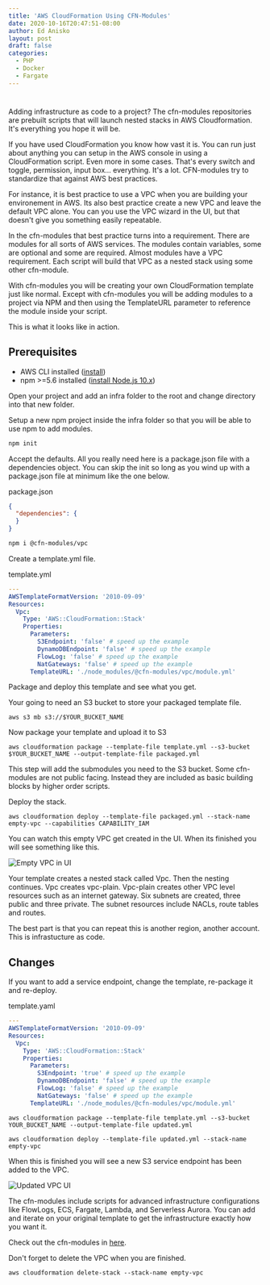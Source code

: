 ```yaml
---
title: 'AWS CloudFormation Using CFN-Modules'
date: 2020-10-16T20:47:51-08:00
author: Ed Anisko
layout: post
draft: false
categories:
  - PHP
  - Docker
  - Fargate
---
```

# 

Adding infrastructure as code to a project? The cfn-modules repositories are prebuilt scripts that will launch nested stacks in AWS Cloudformation. It's everything you hope it will be.

<!--more-->

If you have used CloudFormation you know how vast it is.  You can run just about anything you can setup in the AWS console in using a CloudFormation script.  Even more in some cases.  That's every switch and  toggle, permission, input box... everything.  It's a lot.  CFN-modules try to standardize that against AWS best practices.  

For instance, it is best practice to use a VPC when you are building your environement in AWS.  Its also best practice create a new VPC and leave the default VPC alone.  You can you use the VPC wizard in the UI, but that doesn't give you something easily repeatable.  

In the cfn-modules that best practice turns into a requirement.  There are modules for all sorts of AWS services.  The modules contain variables, some are optional and some are required.  Almost modules have a VPC requirement.  Each script will build that VPC as a nested stack using some other cfn-module.  

With cfn-modules you will be creating your own CloudFormation template just like normal.  Except with cfn-modules you will be adding modules to a project via NPM and then using the TemplateURL parameter to reference the module inside your script.

This is what it looks like in action.

## Prerequisites
* AWS CLI installed ([install](https://docs.aws.amazon.com/cli/latest/userguide/installing.html))
* npm >=5.6 installed ([install Node.js 10.x](https://nodejs.org/))

Open your project and add an infra folder to the root and change directory into that new folder.

Setup a new npm project inside the infra folder so that you will be able to use npm to add modules. 

```sh
npm init 
```

Accept the defaults. All you really need here is a package.json file with a dependencies object. You can skip the init so long as you wind up with a package.json file at minimum like the one below.

package.json
```json
{
  "dependencies": {    
  }
}
```

```sh
npm i @cfn-modules/vpc
```

Create a template.yml file.

template.yml
```yaml
---
AWSTemplateFormatVersion: '2010-09-09'
Resources:
  Vpc:
    Type: 'AWS::CloudFormation::Stack'
    Properties:
      Parameters:
        S3Endpoint: 'false' # speed up the example
        DynamoDBEndpoint: 'false' # speed up the example
        FlowLog: 'false' # speed up the example
        NatGateways: 'false' # speed up the example
      TemplateURL: './node_modules/@cfn-modules/vpc/module.yml'
```

Package and deploy this template and see what you get. 

Your going to need an S3 bucket to store your packaged template file.  
```
aws s3 mb s3://$YOUR_BUCKET_NAME
```

Now package your template and upload it to S3
```
aws cloudformation package --template-file template.yml --s3-bucket $YOUR_BUCKET_NAME --output-template-file packaged.yml
```

This step will add the submodules you need to the S3 bucket.  Some cfn-modules are not public facing.  Instead they are included as basic building blocks by higher order scripts.

Deploy the stack.
```
aws cloudformation deploy --template-file packaged.yml --stack-name empty-vpc --capabilities CAPABILITY_IAM
```

You can watch this empty VPC get created in the UI.  When its finished you will see something like this.

![Empty VPC in UI](/img/empty-vpc-ui.png)

Your template creates a nested stack called Vpc. Then the nesting continues. Vpc creates vpc-plain.  Vpc-plain creates other VPC level resources such as an internet gateway.  Six subnets are created, three public and three private.  The subnet resources include NACLs, route tables and routes. 

The best part is that you can repeat this is another region, another account.  This is infrastucture as code.

## Changes

If you want to add a service endpoint, change the template, re-package it and re-deploy.


template.yaml
```yaml
---
AWSTemplateFormatVersion: '2010-09-09'
Resources:
  Vpc:
    Type: 'AWS::CloudFormation::Stack'
    Properties:
      Parameters:
        S3Endpoint: 'true' # speed up the example
        DynamoDBEndpoint: 'false' # speed up the example
        FlowLog: 'false' # speed up the example
        NatGateways: 'false' # speed up the example
      TemplateURL: './node_modules/@cfn-modules/vpc/module.yml'
```

```
aws cloudformation package --template-file template.yml --s3-bucket YOUR_BUCKET_NAME --output-template-file updated.yml
```

```
aws cloudformation deploy --template-file updated.yml --stack-name empty-vpc
```

When this is finished you will see a new S3 service endpoint has been added to the VPC.

![Updated VPC UI](/img/updated-vpc-ui.png)

The cfn-modules include scripts for advanced infrastructure configurations like FlowLogs, ECS, Fargate, Lambda, and Serverless Aurora. You can add and iterate on your original template to get the infrastructure exactly how you want it.

Check out the cfn-modules in [here](https://github.com/cfn-modules/docs).

Don't forget to delete the VPC when you are finished.
```
aws cloudformation delete-stack --stack-name empty-vpc
```
